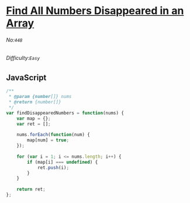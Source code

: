 # [Find All Numbers Disappeared in an Array](https://leetcode.com/problems/find-all-numbers-disappeared-in-an-array/#/description)
###### No:`448`
###### Difficulty:`Easy`
## JavaScript


```js
/**
 * @param {number[]} nums
 * @return {number[]}
 */
var findDisappearedNumbers = function(nums) {
    var map = {};
    var ret = [];
    
    nums.forEach(function(num) {
        map[num] = true;
    });
    
    for (var i = 1; i <= nums.length; i++) {
        if (map[i] === undefined) {
            ret.push(i);
        }
    }
    
    return ret;
};
```
